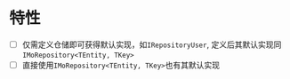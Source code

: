 # 特性

- [ ] 仅需定义仓储即可获得默认实现，如`IRepositoryUser`, 定义后其默认实现同`IMoRepository<TEntity, TKey>`
- [ ] 直接使用`IMoRepository<TEntity, TKey>`也有其默认实现
